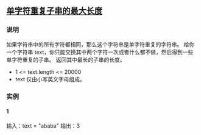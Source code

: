 ## [单字符重复子串的最大长度](https://leetcode-cn.com/problems/swap-for-maximum-repeated-substring/)
### 说明

如果字符串中的所有字符都相同，那么这个字符串是单字符重复的字符串。
给你一个字符串 text，你只能交换其中两个字符一次或者什么都不做，然后得到一些单字符重复的子串。
返回其中最长的子串的长度。

* 1 <= text.length <= 20000
* text 仅由小写英文字母组成。


### 实例
#### 1

输入：text = "ababa"
输出：3